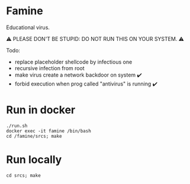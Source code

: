 # Famine
Educational virus.

:warning: PLEASE DON'T BE STUPID: DO NOT RUN THIS ON YOUR SYSTEM. :warning:

Todo: 

* replace placeholder shellcode by infectious one
* recursive infection from root
* make virus create a network backdoor on system ✔️
* forbid execution when prog called "antivirus" is running ✔️

# Run in docker
```
./run.sh
docker exec -it famine /bin/bash 
cd /famine/srcs; make
```
# Run locally
```
cd srcs; make
```
